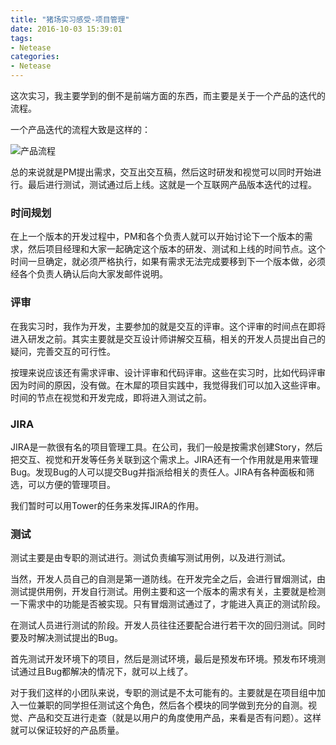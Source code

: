 ```yaml
---
title: "猪场实习感受-项目管理"
date: 2016-10-03 15:39:01
tags: 
- Netease
categories: 
- Netease
---
```



这次实习，我主要学到的倒不是前端方面的东西，而主要是关于一个产品的迭代的流程。

一个产品迭代的流程大致是这样的：

![产品流程](https://occc3ev3l.qnssl.com/zindex/10031.png)

<!-- more -->

总的来说就是PM提出需求，交互出交互稿，然后这时研发和视觉可以同时开始进行。最后进行测试，测试通过后上线。这就是一个互联网产品版本迭代的过程。

### 时间规划

在上一个版本的开发过程中，PM和各个负责人就可以开始讨论下一个版本的需求，然后项目经理和大家一起确定这个版本的研发、测试和上线的时间节点。这个时间一旦确定，就必须严格执行，如果有需求无法完成要移到下一个版本做，必须经各个负责人确认后向大家发邮件说明。

### 评审

在我实习时，我作为开发，主要参加的就是交互的评审。这个评审的时间点在即将进入研发之前。其实主要就是交互设计师讲解交互稿，相关的开发人员提出自己的疑问，完善交互的可行性。

按理来说应该还有需求评审、设计评审和代码评审。这些在实习时，比如代码评审因为时间的原因，没有做。在木犀的项目实践中，我觉得我们可以加入这些评审。时间的节点在视觉和开发完成，即将进入测试之前。

### JIRA

JIRA是一款很有名的项目管理工具。在公司，我们一般是按需求创建Story，然后把交互、视觉和开发等任务关联到这个需求上。JIRA还有一个作用就是用来管理Bug。发现Bug的人可以提交Bug并指派给相关的责任人。JIRA有各种面板和筛选，可以方便的管理项目。

我们暂时可以用Tower的任务来发挥JIRA的作用。

### 测试

测试主要是由专职的测试进行。测试负责编写测试用例，以及进行测试。

当然，开发人员自己的自测是第一道防线。在开发完全之后，会进行冒烟测试，由测试提供用例，开发自行测试。用例主要和这一个版本的需求有关，主要就是检测一下需求中的功能是否被实现。只有冒烟测试通过了，才能进入真正的测试阶段。

在测试人员进行测试的阶段。开发人员往往还要配合进行若干次的回归测试。同时要及时解决测试提出的Bug。

首先测试开发环境下的项目，然后是测试环境，最后是预发布环境。预发布环境测试通过且Bug都解决的情况下，就可以上线了。

对于我们这样的小团队来说，专职的测试是不太可能有的。主要就是在项目组中加入一位兼职的同学担任测试这个角色，然后各个模块的同学做到充分的自测。视觉、产品和交互进行走查（就是以用户的角度使用产品，来看是否有问题）。这样就可以保证较好的产品质量。

